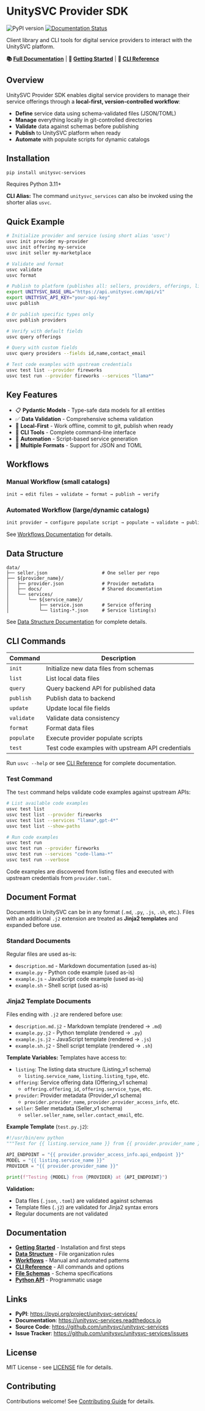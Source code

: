 # UnitySVC Provider SDK

![PyPI version](https://img.shields.io/pypi/v/unitysvc-services.svg)
[![Documentation Status](https://readthedocs.org/projects/unitysvc-services/badge/?version=latest)](https://unitysvc-services.readthedocs.io/en/latest/?version=latest)

Client library and CLI tools for digital service providers to interact with the UnitySVC platform.

**📚 [Full Documentation](https://unitysvc-services.readthedocs.io)** | **🚀 [Getting Started](https://unitysvc-services.readthedocs.io/en/latest/getting-started/)** | **📖 [CLI Reference](https://unitysvc-services.readthedocs.io/en/latest/cli-reference/)**

## Overview

UnitySVC Provider SDK enables digital service providers to manage their service offerings through a **local-first, version-controlled workflow**:

-   **Define** service data using schema-validated files (JSON/TOML)
-   **Manage** everything locally in git-controlled directories
-   **Validate** data against schemas before publishing
-   **Publish** to UnitySVC platform when ready
-   **Automate** with populate scripts for dynamic catalogs

## Installation

```bash
pip install unitysvc-services
```

Requires Python 3.11+

**CLI Alias:** The command `unitysvc_services` can also be invoked using the shorter alias `usvc`.

## Quick Example

```bash
# Initialize provider and service (using short alias 'usvc')
usvc init provider my-provider
usvc init offering my-service
usvc init seller my-marketplace

# Validate and format
usvc validate
usvc format

# Publish to platform (publishes all: sellers, providers, offerings, listings)
export UNITYSVC_BASE_URL="https://api.unitysvc.com/api/v1"
export UNITYSVC_API_KEY="your-api-key"
usvc publish

# Or publish specific types only
usvc publish providers

# Verify with default fields
usvc query offerings

# Query with custom fields
usvc query providers --fields id,name,contact_email

# Test code examples with upstream credentials
usvc test list --provider fireworks
usvc test run --provider fireworks --services "llama*"
```

## Key Features

-   📋 **Pydantic Models** - Type-safe data models for all entities
-   ✅ **Data Validation** - Comprehensive schema validation
-   🔄 **Local-First** - Work offline, commit to git, publish when ready
-   🚀 **CLI Tools** - Complete command-line interface
-   🤖 **Automation** - Script-based service generation
-   📝 **Multiple Formats** - Support for JSON and TOML

## Workflows

### Manual Workflow (small catalogs)

```bash
init → edit files → validate → format → publish → verify
```

### Automated Workflow (large/dynamic catalogs)

```bash
init provider → configure populate script → populate → validate → publish
```

See [Workflows Documentation](https://unitysvc-services.readthedocs.io/en/latest/workflows/) for details.

## Data Structure

```
data/
├── seller.json                    # One seller per repo
├── ${provider_name}/
│   ├── provider.json              # Provider metadata
│   ├── docs/                      # Shared documentation
│   └── services/
│       └── ${service_name}/
│           ├── service.json       # Service offering
│           └── listing-*.json     # Service listing(s)
```

See [Data Structure Documentation](https://unitysvc-services.readthedocs.io/en/latest/data-structure/) for complete details.

## CLI Commands

| Command    | Description                                         |
| ---------- | --------------------------------------------------- |
| `init`     | Initialize new data files from schemas              |
| `list`     | List local data files                               |
| `query`    | Query backend API for published data                |
| `publish`  | Publish data to backend                             |
| `update`   | Update local file fields                            |
| `validate` | Validate data consistency                           |
| `format`   | Format data files                                   |
| `populate` | Execute provider populate scripts                   |
| `test`     | Test code examples with upstream API credentials    |

Run `usvc --help` or see [CLI Reference](https://unitysvc-services.readthedocs.io/en/latest/cli-reference/) for complete documentation.

### Test Command

The `test` command helps validate code examples against upstream APIs:

```bash
# List available code examples
usvc test list
usvc test list --provider fireworks
usvc test list --services "llama*,gpt-4*"
usvc test list --show-paths

# Run code examples
usvc test run
usvc test run --provider fireworks
usvc test run --services "code-llama-*"
usvc test run --verbose
```

Code examples are discovered from listing files and executed with upstream credentials from `provider.toml`.

## Document Format

Documents in UnitySVC can be in any format (`.md`, `.py`, `.js`, `.sh`, etc.). Files with an additional `.j2` extension are treated as **Jinja2 templates** and expanded before use.

### Standard Documents
Regular files are used as-is:
- `description.md` - Markdown documentation (used as-is)
- `example.py` - Python code example (used as-is)
- `example.js` - JavaScript code example (used as-is)
- `example.sh` - Shell script (used as-is)

### Jinja2 Template Documents
Files ending with `.j2` are rendered before use:
- `description.md.j2` - Markdown template (rendered → `.md`)
- `example.py.j2` - Python template (rendered → `.py`)
- `example.js.j2` - JavaScript template (rendered → `.js`)
- `example.sh.j2` - Shell script template (rendered → `.sh`)

**Template Variables:**
Templates have access to:
- `listing`: The listing data structure (Listing_v1 schema)
  - `listing.service_name`, `listing.listing_type`, etc.
- `offering`: Service offering data (Offering_v1 schema)
  - `offering.offering_id`, `offering.service_type`, etc.
- `provider`: Provider metadata (Provider_v1 schema)
  - `provider.provider_name`, `provider.provider_access_info`, etc.
- `seller`: Seller metadata (Seller_v1 schema)
  - `seller.seller_name`, `seller.contact_email`, etc.

**Example Template** (`test.py.j2`):
```python
#!/usr/bin/env python
"""Test for {{ listing.service_name }} from {{ provider.provider_name }}"""

API_ENDPOINT = "{{ provider.provider_access_info.api_endpoint }}"
MODEL = "{{ listing.service_name }}"
PROVIDER = "{{ provider.provider_name }}"

print(f"Testing {MODEL} from {PROVIDER} at {API_ENDPOINT}")
```

**Validation:**
- Data files (`.json`, `.toml`) are validated against schemas
- Template files (`.j2`) are validated for Jinja2 syntax errors
- Regular documents are not validated

## Documentation

-   **[Getting Started](https://unitysvc-services.readthedocs.io/en/latest/getting-started/)** - Installation and first steps
-   **[Data Structure](https://unitysvc-services.readthedocs.io/en/latest/data-structure/)** - File organization rules
-   **[Workflows](https://unitysvc-services.readthedocs.io/en/latest/workflows/)** - Manual and automated patterns
-   **[CLI Reference](https://unitysvc-services.readthedocs.io/en/latest/cli-reference/)** - All commands and options
-   **[File Schemas](https://unitysvc-services.readthedocs.io/en/latest/file-schemas/)** - Schema specifications
-   **[Python API](https://unitysvc-services.readthedocs.io/en/latest/api-reference/)** - Programmatic usage

## Links

-   **PyPI**: https://pypi.org/project/unitysvc-services/
-   **Documentation**: https://unitysvc-services.readthedocs.io
-   **Source Code**: https://github.com/unitysvc/unitysvc-services
-   **Issue Tracker**: https://github.com/unitysvc/unitysvc-services/issues

## License

MIT License - see [LICENSE](LICENSE) file for details.

## Contributing

Contributions welcome! See [Contributing Guide](https://unitysvc-services.readthedocs.io/en/latest/contributing/) for details.
